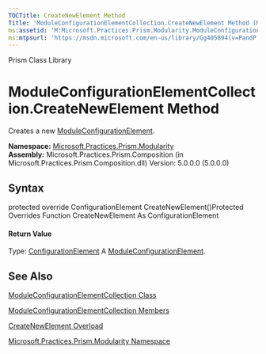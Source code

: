 ```yaml
---
TOCTitle: CreateNewElement Method
Title: 'ModuleConfigurationElementCollection.CreateNewElement Method (Microsoft.Practices.Prism.Modularity)'
ms:assetid: 'M:Microsoft.Practices.Prism.Modularity.ModuleConfigurationElementCollection.CreateNewElement'
ms:mtpsurl: 'https://msdn.microsoft.com/en-us/library/Gg405894(v=PandP.50)'
---
```


Prism Class Library

ModuleConfigurationElementCollection.CreateNewElement Method
================================================================

Creates a new [ModuleConfigurationElement](https://msdn.microsoft.com/t:microsoft.practices.prism.modularity.moduleconfigurationelement).

**Namespace:** [Microsoft.Practices.Prism.Modularity](https://msdn.microsoft.com/n:microsoft.practices.prism.modularity)
**Assembly:** Microsoft.Practices.Prism.Composition (in Microsoft.Practices.Prism.Composition.dll) Version: 5.0.0.0 (5.0.0.0)

## Syntax


<span id="syntaxToggle"></span>protected override ConfigurationElement CreateNewElement()Protected Overrides Function CreateNewElement As ConfigurationElement
#### Return Value

Type: [ConfigurationElement](http://msdn2.microsoft.com/en-us/library/kyx77cz3)
A [ModuleConfigurationElement](https://msdn.microsoft.com/t:microsoft.practices.prism.modularity.moduleconfigurationelement).

See Also
--------


[ModuleConfigurationElementCollection Class](https://msdn.microsoft.com/t:microsoft.practices.prism.modularity.moduleconfigurationelementcollection)

[ModuleConfigurationElementCollection Members](https://msdn.microsoft.com/allmembers.t:microsoft.practices.prism.modularity.moduleconfigurationelementcollection)

[CreateNewElement Overload](https://msdn.microsoft.com/overload:microsoft.practices.prism.modularity.moduleconfigurationelementcollection.createnewelement)

[Microsoft.Practices.Prism.Modularity Namespace](https://msdn.microsoft.com/n:microsoft.practices.prism.modularity)
